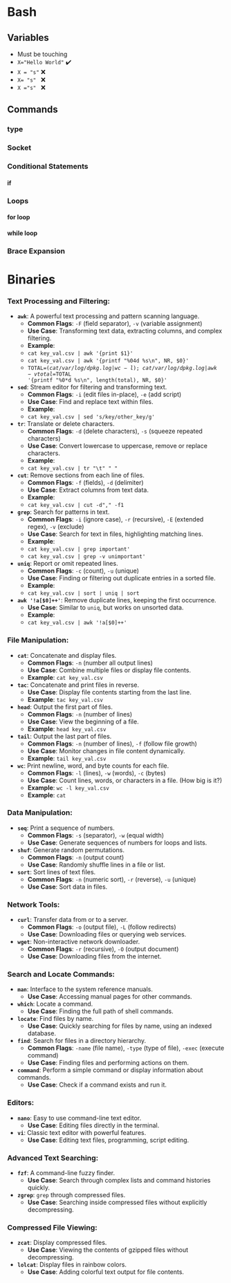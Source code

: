 # Bash

## Variables
- Must be touching
- `X="Hello World"` ✔️
- `X = "s"` ❌
- `X= "s" ` ❌
- `X ="s" ` ❌

## Commands
### type

### Socket

### Conditional Statements
#### if

### Loops
#### for loop
#### while loop

### Brace Expansion

# Binaries
### Text Processing and Filtering:
- **`awk`**: A powerful text processing and pattern scanning language.
  - **Common Flags**: `-F` (field separator), `-v` (variable assignment)
  - **Use Case**: Transforming text data, extracting columns, and complex filtering.
  - **Example**:
  - `cat key_val.csv | awk '{print $1}'`
  - `cat key_val.csv | awk '{printf "%04d %s\n", NR, $0}'`
  - <code>TOTAL=$(cat /var/log/dpkg.log | wc -l ); cat /var/log/dpkg.log | awk -v total=$TOTAL '{printf "%0*d %s\n", length(total), NR, $0}' </code>
- **`sed`**: Stream editor for filtering and transforming text.
  - **Common Flags**: `-i` (edit files in-place), `-e` (add script)
  - **Use Case**: Find and replace text within files.
  - **Example**:
  - `cat key_val.csv | sed 's/key/other_key/g'`
- **`tr`**: Translate or delete characters.
  - **Common Flags**: `-d` (delete characters), `-s` (squeeze repeated characters)
  - **Use Case**: Convert lowercase to uppercase, remove or replace characters.
  - **Example**:
  - `cat key_val.csv | tr "\t" " "`
- **`cut`**: Remove sections from each line of files.
  - **Common Flags**: `-f` (fields), `-d` (delimiter)
  - **Use Case**: Extract columns from text data.
  - **Example**:
  - `cat key_val.csv | cut -d"," -f1`
- **`grep`**: Search for patterns in text.
  - **Common Flags**: `-i` (ignore case), `-r` (recursive), `-E` (extended regex), `-v` (exclude)
  - **Use Case**: Search for text in files, highlighting matching lines.
  - **Example**:
  - `cat key_val.csv | grep important'`
  - `cat key_val.csv | grep -v unimportant'`
- **`uniq`**: Report or omit repeated lines.
  - **Common Flags**: `-c` (count), `-u` (unique)
  - **Use Case**: Finding or filtering out duplicate entries in a sorted file.
  - **Example**:
  - `cat key_val.csv | sort | uniq | sort`
- **`awk '!a[$0]++'`**: Remove duplicate lines, keeping the first occurrence.
  - **Use Case**: Similar to `uniq`, but works on unsorted data.
  - **Example**:
  - `cat key_val.csv | awk '!a[$0]++'`

### File Manipulation:
- **`cat`**: Concatenate and display files.
  - **Common Flags**: `-n` (number all output lines)
  - **Use Case**: Combine multiple files or display file contents.
  - **Example**: `cat key_val.csv`
- **`tac`**: Concatenate and print files in reverse.
  - **Use Case**: Display file contents starting from the last line.
  - **Example**: `tac key_val.csv`
- **`head`**: Output the first part of files.
  - **Common Flags**: `-n` (number of lines)
  - **Use Case**: View the beginning of a file.
  - **Example**: `head key_val.csv`
- **`tail`**: Output the last part of files.
  - **Common Flags**: `-n` (number of lines), `-f` (follow file growth)
  - **Use Case**: Monitor changes in file content dynamically.
  - **Example**: `tail key_val.csv`
- **`wc`**: Print newline, word, and byte counts for each file.
  - **Common Flags**: `-l` (lines), `-w` (words), `-c` (bytes)
  - **Use Case**: Count lines, words, or characters in a file. (How big is it?)
  - **Example**: `wc -l key_val.csv`
  - **Example**: `cat `

### Data Manipulation:
- **`seq`**: Print a sequence of numbers.
  - **Common Flags**: `-s` (separator), `-w` (equal width)
  - **Use Case**: Generate sequences of numbers for loops and lists.
- **`shuf`**: Generate random permutations.
  - **Common Flags**: `-n` (output count)
  - **Use Case**: Randomly shuffle lines in a file or list.
- **`sort`**: Sort lines of text files.
  - **Common Flags**: `-n` (numeric sort), `-r` (reverse), `-u` (unique)
  - **Use Case**: Sort data in files.

### Network Tools:
- **`curl`**: Transfer data from or to a server.
  - **Common Flags**: `-o` (output file), `-L` (follow redirects)
  - **Use Case**: Downloading files or querying web services.
- **`wget`**: Non-interactive network downloader.
  - **Common Flags**: `-r` (recursive), `-O` (output document)
  - **Use Case**: Downloading files from the internet.

### Search and Locate Commands:
- **`man`**: Interface to the system reference manuals.
  - **Use Case**: Accessing manual pages for other commands.
- **`which`**: Locate a command.
  - **Use Case**: Finding the full path of shell commands.
- **`locate`**: Find files by name.
  - **Use Case**: Quickly searching for files by name, using an indexed database.
- **`find`**: Search for files in a directory hierarchy.
  - **Common Flags**: `-name` (file name), `-type` (type of file), `-exec` (execute command)
  - **Use Case**: Finding files and performing actions on them.
- **`command`**: Perform a simple command or display information about commands.
  - **Use Case**: Check if a command exists and run it.

### Editors:
- **`nano`**: Easy to use command-line text editor.
  - **Use Case**: Editing files directly in the terminal.
- **`vi`**: Classic text editor with powerful features.
  - **Use Case**: Editing text files, programming, script editing.

### Advanced Text Searching:
- **`fzf`**: A command-line fuzzy finder.
  - **Use Case**: Search through complex lists and command histories quickly.
- **`zgrep`**: `grep` through compressed files.
  - **Use Case**: Searching inside compressed files without explicitly decompressing.

### Compressed File Viewing:
- **`zcat`**: Display compressed files.
  - **Use Case**: Viewing the contents of gzipped files without decompressing.
- **`lolcat`**: Display files in rainbow colors.
  - **Use Case**: Adding colorful text output for file contents.

